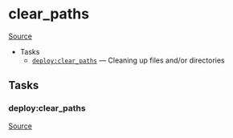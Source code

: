 <!-- DO NOT EDIT THIS FILE! -->
<!-- Instead edit recipe/deploy/clear_paths.php -->
<!-- Then run bin/docgen -->

# clear_paths

[Source](/recipe/deploy/clear_paths.php)



* Tasks
  * [`deploy:clear_paths`](#deploy:clear_paths) — Cleaning up files and/or directories


## Tasks
### deploy:clear_paths
[Source](/recipe/deploy/clear_paths.php#L5)



